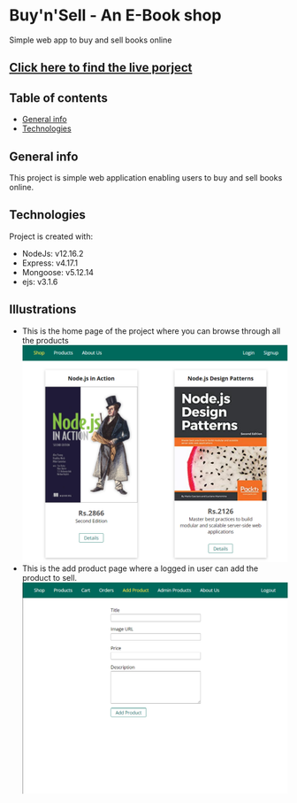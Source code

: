 # Buy'n'Sell - An E-Book shop
Simple web app to buy and sell books online

## [Click here to find the live porject](https://becho-dukaan.herokuapp.com/)

## Table of contents
* [General info](#general-info)
* [Technologies](#technologies)

## General info
This project is simple web application enabling users to buy and sell books online.

## Technologies
Project is created with:
* NodeJs: v12.16.2
* Express: v4.17.1
* Mongoose: v5.12.14
* ejs: v3.1.6

## Illustrations
* This is the home page of the project where you can browse through all the products
![Home Page](https://github.com/dhrush/Shop/blob/master/pic_1.png?raw=true)
* This is the add product page where a logged in user can add the product to sell.
![Add product Page](https://github.com/dhrush/Shop/blob/master/pic_2.png?raw=true)
